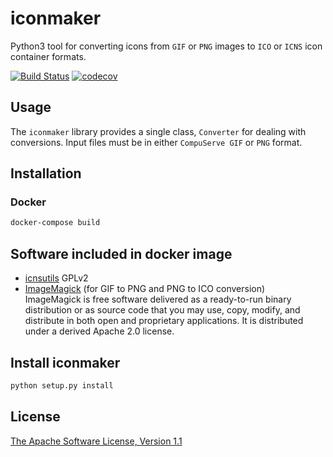 # iconmaker

Python3 tool for converting icons from `GIF` or `PNG` images to `ICO` or `ICNS` icon container formats.

[![Build Status](https://travis-ci.com/GabLeRoux/iconmaker.svg?branch=master)](https://travis-ci.com/GabLeRoux/iconmaker)
[![codecov](https://codecov.io/gh/GabLeRoux/iconmaker/branch/master/graph/badge.svg)](https://codecov.io/gh/GabLeRoux/iconmaker)

## Usage

The `iconmaker` library provides a single class, `Converter` for dealing with conversions. Input files must be in either `CompuServe GIF` or `PNG` format.

## Installation

### Docker

```bash
docker-compose build
```

## Software included in docker image

* [icnsutils](https://github.com/kornelski/libicns)
  GPLv2
* [ImageMagick](https://www.imagemagick.org/script/index.php) (for GIF to PNG and PNG to ICO conversion)  
  ImageMagick is free software delivered as a ready-to-run binary distribution or as source code that you may use, copy, modify, and distribute in both open and proprietary applications. It is distributed under a derived Apache 2.0 license.

## Install iconmaker

```bash
python setup.py install
```

## License

[The Apache Software License, Version 1.1](LICENSE.txt)